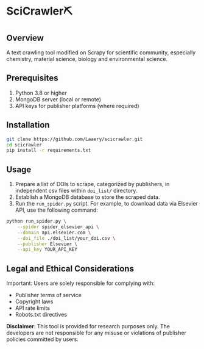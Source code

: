 # SciCrawler⛏
## Overview
A text crawling tool modified on Scrapy for scientific community, especially chemistry, material science, biology and environmental science.
## Prerequisites
1. Python 3.8 or higher
2. MongoDB server (local or remote)
3. API keys for publisher platforms (where required)
## Installation
```bash
git clone https://github.com/Laaery/scicrawler.git
cd scicrawler
pip install -r requirements.txt
```
## Usage
1. Prepare a list of DOIs to scrape, categorized by publishers, in independent csv files within `doi_list/` directory.
2. Establish a MongoDB database to store the scraped data.
3. Run the `run_spider.py` script. For example, to download data via Elsevier API, use the following command:
```bash
python run_spider.py \
    --spider spider_elsevier_api \
    --domain api.elsevier.com \
    --doi_file ./doi_list/your_doi.csv \
    --publisher Elsevier \
    --api_key YOUR_API_KEY
```
## Legal and Ethical Considerations
Important: Users are solely responsible for complying with:
- Publisher terms of service
- Copyright laws
- API rate limits
- Robots.txt directives

**Disclaimer**: This tool is provided for research purposes only. The developers are not responsible for any misuse or violations of publisher policies committed by users.
